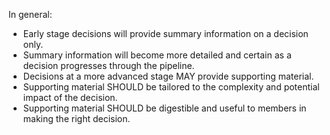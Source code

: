 In general:

- Early stage decisions will provide summary information on a decision only.
- Summary information will become more detailed and certain as a decision progresses through the pipeline.
- Decisions at a more advanced stage MAY provide supporting material. 
- Supporting material SHOULD be tailored to the complexity and potential impact of the decision.
- Supporting material SHOULD be digestible and useful to members in making the right decision.
